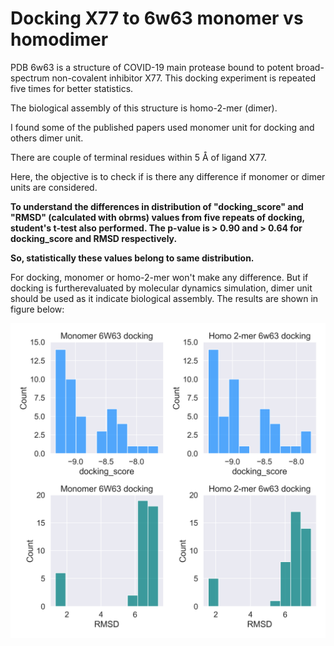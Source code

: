 # Docking X77 to 6w63 monomer vs homodimer

PDB 6w63 is a structure of COVID-19 main protease bound to potent broad-spectrum non-covalent inhibitor X77. This docking experiment is repeated five times for better statistics. 

The biological assembly of this structure is homo-2-mer (dimer). 

I found some of the published papers used monomer unit for docking and others dimer unit. 

There are couple of  terminal residues within 5 Å of ligand X77.

Here, the objective is to check if is there any difference if monomer or dimer units are considered. 


__To understand the differences in distribution of "docking_score" and "RMSD" (calculated with obrms) values from five repeats of docking, student's t-test also performed. The p-value is > 0.90 and > 0.64 for docking_score and RMSD respectively.__

**So, statistically these values belong to same distribution.**

For docking, monomer or homo-2-mer won't make any difference. But if docking is furtherevaluated by molecular dynamics simulation, dimer unit should be used as it indicate biological assembly.
The results are shown in figure below:

![My Image](plotting/homodimer_monomer_6W63.png)
